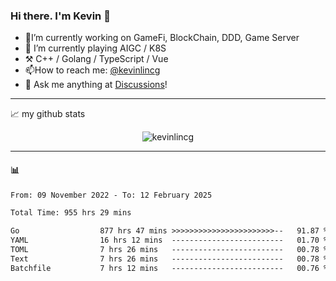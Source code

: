 ### Hi there. I'm Kevin 👋

- 🔭I’m currently working on GameFi, BlockChain, DDD, Game Server
- 🌱 I’m currently playing AIGC / K8S
-   :hammer_and_pick: C++ / Golang / TypeScript / Vue
- 📫How to reach me: [@kevinlincg](https://twitter.com/kevinlincg) 
-   :thought_balloon: Ask me anything at [Discussions](https://github.com/kevinlincg/kevinlincg/issues/new)!

---

📈 my github stats

<p align="center"> <img src="https://github-readme-stats-ouuan.vercel.app/api?username=kevinlincg&theme=dark&show_icons=true&count_private=true" alt="kevinlincg" />

---

#### :bar_chart: 

<!--START_SECTION:waka-->

```txt
From: 09 November 2022 - To: 12 February 2025

Total Time: 955 hrs 29 mins

Go                  877 hrs 47 mins >>>>>>>>>>>>>>>>>>>>>>>--   91.87 %
YAML                16 hrs 12 mins  -------------------------   01.70 %
TOML                7 hrs 26 mins   -------------------------   00.78 %
Text                7 hrs 26 mins   -------------------------   00.78 %
Batchfile           7 hrs 12 mins   -------------------------   00.76 %
```

<!--END_SECTION:waka-->

